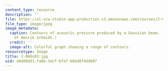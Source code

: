 ```yaml
---
content_type: resource
description: ''
file: https://ol-ocw-studio-app-production.s3.amazonaws.com/courses/2-068-computational-ocean-acoustics-13-853-spring-2003/a8d89dd1fa663ecfbfe7b6bd8f4dd607_2-068s03.jpg
file_type: image/jpeg
image_metadata:
  caption: Contours of acoustic pressure produced by a Gaussian beam. (Image courtesy
    of Henrik Schmidt.)
  credit: ''
  image-alt: Colorful graph showing a range of contours.
resourcetype: Image
title: 2-068s03.jpg
uid: a8d89dd1-fa66-3ecf-bfe7-b6bd8f4dd607
---
```

